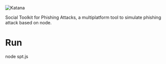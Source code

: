 <img src="https://2.bp.blogspot.com/-eapvY-vI4o0/V-i9A5r5TYI/AAAAAAAAAUk/XS651FEGcXk3yJxZBRv4zl3BDQCgRSIVgCLcB/s1600/logoSPT.png" title="Katana">

Social Toolkit for Phishing Attacks, a multiplatform tool to simulate phishing attack based on node.

# Run
node spt.js
